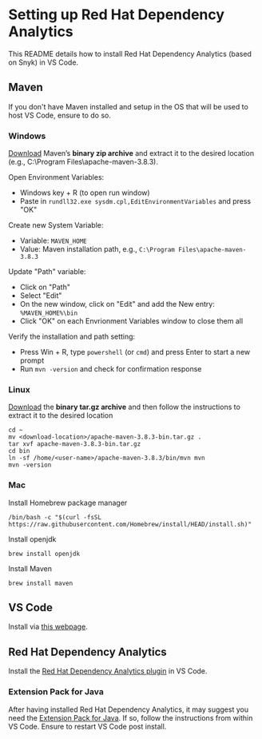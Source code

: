 # Setting up Red Hat Dependency Analytics
This README details how to install Red Hat Dependency Analytics (based on Snyk) in VS Code.

## Maven
If you don't have Maven installed and setup in the OS that will be used to host VS Code, ensure to do so.

### Windows
[Download](https://maven.apache.org/download.cgi) Maven’s **binary zip archive** and extract it to the desired location (e.g., C:\Program Files\apache-maven-3.8.3).

Open Environment Variables:
 - Windows key + R (to open run window)
 - Paste in `rundll32.exe sysdm.cpl,EditEnvironmentVariables` and press "OK"

Create new System Variable:
  - Variable: `MAVEN_HOME`
  - Value: Maven installation path, e.g., `C:\Program Files\apache-maven-3.8.3`

Update "Path" variable:
  - Click on "Path"
  - Select "Edit"
  - On the new window, click on "Edit" and add the New entry: `%MAVEN_HOME%\bin`
  - Click "OK" on each Envrionment Variables window to close them all

Verify the installation and path setting:
 - Press Win + R, type `powershell` (or `cmd`) and press Enter to start a new prompt
 - Run `mvn -version` and check for confirmation response

### Linux
[Download](https://maven.apache.org/download.cgi) the **binary tar.gz archive** and then follow the instructions to extract it to the desired location
```
cd ~
mv <download-location>/apache-maven-3.8.3-bin.tar.gz .
tar xvf apache-maven-3.8.3-bin.tar.gz 
cd bin
ln -sf /home/<user-name>/apache-maven-3.8.3/bin/mvn mvn
mvn -version
```

### Mac
Install Homebrew package manager
```
/bin/bash -c "$(curl -fsSL https://raw.githubusercontent.com/Homebrew/install/HEAD/install.sh)"
```

Install openjdk

```
brew install openjdk
```

Install Maven

```
brew install maven
```

## VS Code
Install via [this webpage](https://code.visualstudio.com/download).

## Red Hat Dependency Analytics
Install the [Red Hat Dependency Analytics plugin](https://marketplace.visualstudio.com/items?itemName=redhat.fabric8-analytics) in VS Code.

### Extension Pack for Java
After having installed Red Hat Dependency Analytics, it may suggest you need the [Extension Pack for Java](https://marketplace.visualstudio.com/items?itemName=vscjava.vscode-java-pack). If so, follow the instructions from within VS Code. Ensure to restart VS Code post install.
